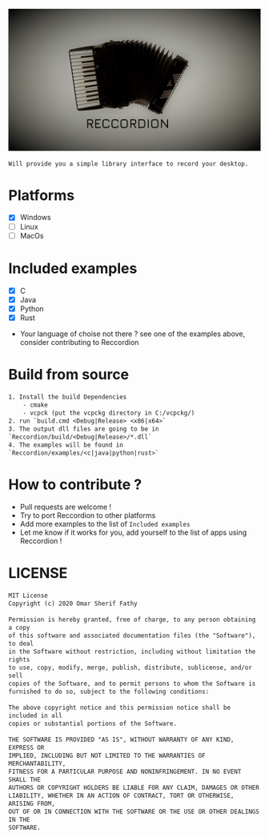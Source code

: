![Image of Yaktocat](Reccordion.png)

```
Will provide you a simple library interface to record your desktop.
```

# Platforms
- [x] Windows
- [ ] Linux
- [ ] MacOs

# Included examples 
- [x] C
- [x] Java
- [x] Python
- [x] Rust
- Your language of choise not there ? see one of the examples above, consider contributing to Reccordion

# Build from source
    1. Install the build Dependencies
        - cmake
        - vcpck (put the vcpckg directory in C:/vcpckg/)
    2. run `build.cmd <Debug|Release> <x86|x64>`
    3. The output dll files are going to be in `Reccordion/build/<Debug|Release>/*.dll`
    4. The examples will be found in `Reccordion/examples/<c|java|python|rust>`

# How to contribute ?
- Pull requests are welcome !
- Try to port Reccordion to other platforms
- Add more examples to the list of `Included examples`
- Let me know if it works for you, add yourself to the list of apps using Reccordion !

# LICENSE
```
MIT License
Copyright (c) 2020 Omar Sherif Fathy

Permission is hereby granted, free of charge, to any person obtaining a copy
of this software and associated documentation files (the "Software"), to deal
in the Software without restriction, including without limitation the rights
to use, copy, modify, merge, publish, distribute, sublicense, and/or sell
copies of the Software, and to permit persons to whom the Software is
furnished to do so, subject to the following conditions:

The above copyright notice and this permission notice shall be included in all
copies or substantial portions of the Software.

THE SOFTWARE IS PROVIDED "AS IS", WITHOUT WARRANTY OF ANY KIND, EXPRESS OR
IMPLIED, INCLUDING BUT NOT LIMITED TO THE WARRANTIES OF MERCHANTABILITY,
FITNESS FOR A PARTICULAR PURPOSE AND NONINFRINGEMENT. IN NO EVENT SHALL THE
AUTHORS OR COPYRIGHT HOLDERS BE LIABLE FOR ANY CLAIM, DAMAGES OR OTHER
LIABILITY, WHETHER IN AN ACTION OF CONTRACT, TORT OR OTHERWISE, ARISING FROM,
OUT OF OR IN CONNECTION WITH THE SOFTWARE OR THE USE OR OTHER DEALINGS IN THE
SOFTWARE.
```
